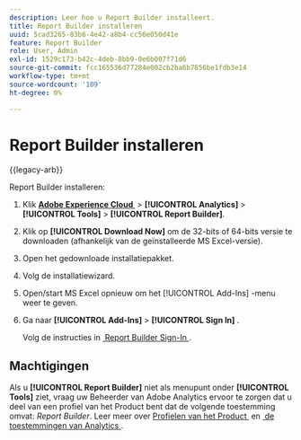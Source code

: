 ```yaml
---
description: Leer hoe u Report Builder installeert.
title: Report Builder installeren
uuid: 5cad3265-83b6-4e42-a8b4-cc56e050d41e
feature: Report Builder
role: User, Admin
exl-id: 1529c173-b42c-4deb-8bb9-0e6b007f71d6
source-git-commit: fcc165536d77284e002cb2ba6b7856be1fdb3e14
workflow-type: tm+mt
source-wordcount: '109'
ht-degree: 0%

---
```


# Report Builder installeren

{{legacy-arb}}

Report Builder installeren:

1. Klik **[Adobe Experience Cloud &#x200B;](https://experience.adobe.com/)** > **[!UICONTROL Analytics]** > **[!UICONTROL Tools]** > **[!UICONTROL Report Builder]**.
1. Klik op **[!UICONTROL Download Now]** om de 32-bits of 64-bits versie te downloaden (afhankelijk van de geïnstalleerde MS Excel-versie).
1. Open het gedownloade installatiepakket.
1. Volg de installatiewizard.
1. Open/start MS Excel opnieuw om het [!UICONTROL Add-Ins] -menu weer te geven.
1. Ga naar **[!UICONTROL Add-Ins]** > **[!UICONTROL Sign In]** .

   Volg de instructies in [&#x200B; Report Builder Sign-In &#x200B;](/help/analyze/legacy-report-builder/setup/login.md).

## Machtigingen

Als u **[!UICONTROL Report Builder]** niet als menupunt onder **[!UICONTROL Tools]** ziet, vraag uw Beheerder van Adobe Analytics ervoor te zorgen dat u deel van een profiel van het Product bent dat de volgende toestemming omvat: *Report Builder*. Leer meer over [&#x200B; Profielen van het Product &#x200B;](/help/admin/admin-console/permissions/product-profile.md) en [&#x200B; de toestemmingen van Analytics &#x200B;](/help/admin/admin-console/permissions/analytics-tools.md).
